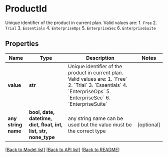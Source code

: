 # ProductId

Unique identifier of the product in current plan. Valid values are: 1. `Free` 2. `Trial` 3. `Essentials` 4. `EnterpriseOps` 5. `EnterpriseSec` 6. `EnterpriseSuite` 

## Properties
Name | Type | Description | Notes
------------ | ------------- | ------------- | -------------
**value** | **str** | Unique identifier of the product in current plan. Valid values are: 1. &#x60;Free&#x60; 2. &#x60;Trial&#x60; 3. &#x60;Essentials&#x60; 4. &#x60;EnterpriseOps&#x60; 5. &#x60;EnterpriseSec&#x60; 6. &#x60;EnterpriseSuite&#x60;  | 
**any string name** | **bool, date, datetime, dict, float, int, list, str, none_type** | any string name can be used but the value must be the correct type | [optional]

[[Back to Model list]](../README.md#documentation-for-models) [[Back to API list]](../README.md#documentation-for-api-endpoints) [[Back to README]](../README.md)



